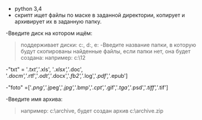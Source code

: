 * python 3,4
* скрипт ищет файлы по маске в заданной директории, копирует и архивирует их в заданную папку.

-Введите диск на котором ищём:
>поддерживает диски: c:, d:, e: 
-Введите название папки, в которую будут скопированы найденные файлы, если папки нет, она будет создана:
>например: c:\12

-"txt" = '*.txt','*.xls', '*.xlsx','*.doc', '*.docm','*.rtf','*.odt','*.docx','*.fb2','*.log','*.pdf','*.epub']

-"foto" =['*.png','*.jpeg','*.jpg','*.bmp','*.cpt','*.gif','*.tga','*.psd','*.tiff','*.tif']  

-Введите имя архива:
>например: c:\archive, будет создан архив c:\archive.zip


